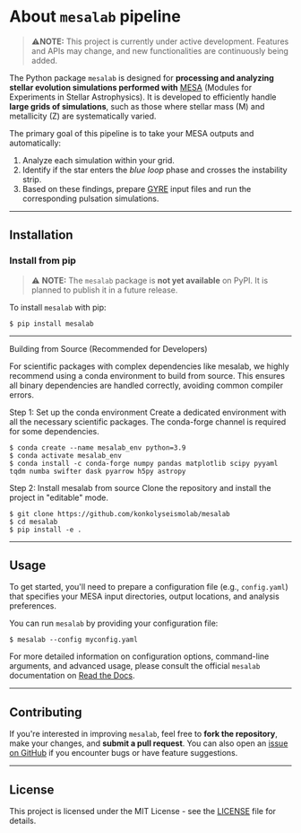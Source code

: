 # About `mesalab` pipeline

> ⚠️**NOTE:** This project is currently under active development. Features and APIs may change, and new functionalities are continuously being added.

The Python package `mesalab` is designed for **processing and analyzing stellar evolution simulations performed with**  [MESA](https://docs.mesastar.org/en/latest/) (Modules for Experiments in Stellar Astrophysics). It is developed to efficiently handle **large grids of simulations**, such as those where stellar mass (M) and metallicity (Z) are systematically varied.

The primary goal of this pipeline is to take your MESA outputs and automatically:

1.  Analyze each simulation within your grid.
2.  Identify if the star enters the *blue loop* phase and crosses the instability strip.
3.  Based on these findings, prepare [GYRE](https://gyre.readthedocs.io/) input files and run the corresponding pulsation simulations.

----

## Installation

### Install from pip

> ⚠️ **NOTE:** The `mesalab` package is **not yet available** on PyPI. It is planned to publish it in a future release.


To install `mesalab` with pip:

```console
$ pip install mesalab
```
----

Building from Source (Recommended for Developers)

For scientific packages with complex dependencies like mesalab, we highly recommend using a conda environment to build from source. This ensures all binary dependencies are handled correctly, avoiding common compiler errors.

Step 1: Set up the conda environment
Create a dedicated environment with all the necessary scientific packages. The conda-forge channel is required for some dependencies.
```console
$ conda create --name mesalab_env python=3.9
$ conda activate mesalab_env
$ conda install -c conda-forge numpy pandas matplotlib scipy pyyaml tqdm numba swifter dask pyarrow h5py astropy
```

Step 2: Install mesalab from source
Clone the repository and install the project in "editable" mode.
```console
$ git clone https://github.com/konkolyseismolab/mesalab
$ cd mesalab
$ pip install -e .
```

---- 

## Usage

To get started, you'll need to prepare a configuration file (e.g., `config.yaml`) that specifies your MESA input directories, output locations, and analysis preferences.

You can run `mesalab` by providing your configuration file:

```console
$ mesalab --config myconfig.yaml
```

For more detailed information on configuration options, command-line arguments, and advanced usage, please consult the official `mesalab` documentation on [Read the Docs](https://mesalab.readthedocs.io/en/latest/index.html).


----

## Contributing

If you're interested in improving `mesalab`, feel free to **fork the repository**, make your changes, and **submit a pull request**. You can also open an [issue on GitHub](https://github.com/konkolyseismolab/mesalab/issues) if you encounter bugs or have feature suggestions.


----

## License
This project is licensed under the MIT License - see the [LICENSE](LICENSE) file for details.
